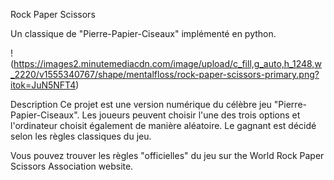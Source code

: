 Rock Paper Scissors

Un classique de "Pierre-Papier-Ciseaux" implémenté en python.

!(https://images2.minutemediacdn.com/image/upload/c_fill,g_auto,h_1248,w_2220/v1555340767/shape/mentalfloss/rock-paper-scissors-primary.png?itok=JuN5NFT4)

Description
Ce projet est une version numérique du célèbre jeu "Pierre-Papier-Ciseaux". Les joueurs peuvent choisir l'une des trois options et l'ordinateur choisit également de manière aléatoire. Le gagnant est décidé selon les règles classiques du jeu.

Vous pouvez trouver les règles "officielles" du jeu sur the World Rock Paper Scissors Association website.
